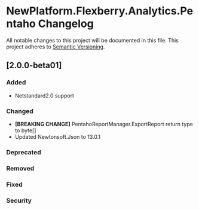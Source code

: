 # NewPlatform.Flexberry.Analytics.Pentaho Changelog
All notable changes to this project will be documented in this file.
This project adheres to [Semantic Versioning](http://semver.org/).

## [2.0.0-beta01]

### Added
* Netstandard2.0 support

### Changed
* **[BREAKING CHANGE]** PentahoReportManager.ExportReport return type to byte[]
* Updated Newtonsoft.Json to 13.0.1

### Deprecated

### Removed

### Fixed

### Security
